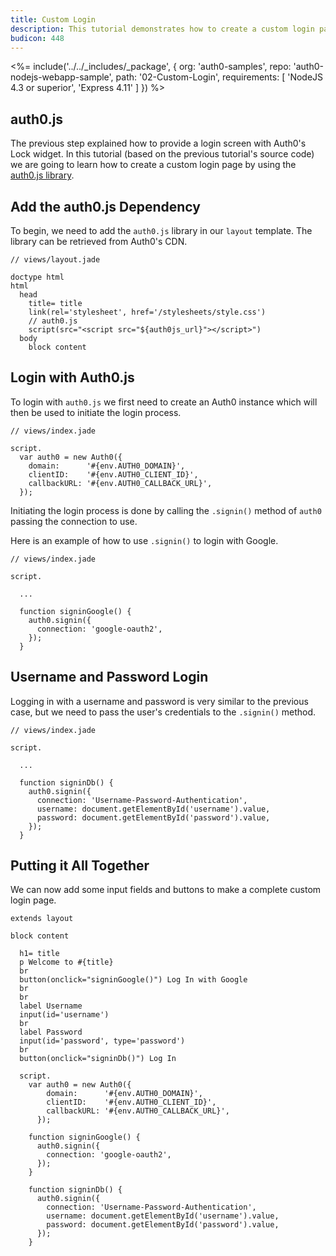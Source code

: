 ```yaml
---
title: Custom Login
description: This tutorial demonstrates how to create a custom login page for your web application by using the auth0.js library
budicon: 448
---
```


<%= include('../../_includes/_package', {
  org: 'auth0-samples',
  repo: 'auth0-nodejs-webapp-sample',
  path: '02-Custom-Login',
  requirements: [
    'NodeJS 4.3 or superior',
    'Express 4.11'
  ]
}) %>

## auth0.js

The previous step explained how to provide a login screen with Auth0's Lock widget. In this tutorial (based on the previous tutorial's source code) we are going to learn how to create a custom login page by using the [auth0.js library](/libraries/auth0js).

## Add the auth0.js Dependency

To begin, we need to add the `auth0.js` library in our `layout` template. The library can be retrieved from Auth0's CDN.

```jade
// views/layout.jade

doctype html
html
  head
    title= title
    link(rel='stylesheet', href='/stylesheets/style.css')
    // auth0.js
    script(src="<script src="${auth0js_url}"></script>")
  body
    block content
```

## Login with Auth0.js

To login with `auth0.js` we first need to create an Auth0 instance which will
then be used to initiate the login process.

```jade
// views/index.jade

script.
  var auth0 = new Auth0({
    domain:      '#{env.AUTH0_DOMAIN}',
    clientID:    '#{env.AUTH0_CLIENT_ID}',
    callbackURL: '#{env.AUTH0_CALLBACK_URL}',
  });
```

Initiating the login process is done by calling the `.signin()` method of `auth0`
passing the connection to use.

Here is an example of how to use `.signin()` to login with Google.

```jade
// views/index.jade

script.

  ...

  function signinGoogle() {
    auth0.signin({
      connection: 'google-oauth2',
    });
  }
```

## Username and Password Login

Logging in with a username and password is very similar to the previous case, but we need to pass the user's credentials to the `.signin()` method.

```jade
// views/index.jade

script.

  ...

  function signinDb() {
    auth0.signin({
      connection: 'Username-Password-Authentication',
      username: document.getElementById('username').value,
      password: document.getElementById('password').value,
    });
  }
```

## Putting it All Together

We can now add some input fields and buttons to make a complete custom login page.

```jade
extends layout

block content

  h1= title
  p Welcome to #{title}
  br
  button(onclick="signinGoogle()") Log In with Google
  br
  br
  label Username
  input(id='username')
  br
  label Password
  input(id='password', type='password')
  br
  button(onclick="signinDb()") Log In

  script.
    var auth0 = new Auth0({
        domain:      '#{env.AUTH0_DOMAIN}',
        clientID:    '#{env.AUTH0_CLIENT_ID}',
        callbackURL: '#{env.AUTH0_CALLBACK_URL}',
      });

    function signinGoogle() {
      auth0.signin({
        connection: 'google-oauth2',
      });
    }

    function signinDb() {
      auth0.signin({
        connection: 'Username-Password-Authentication',
        username: document.getElementById('username').value,
        password: document.getElementById('password').value,
      });
    }
```
